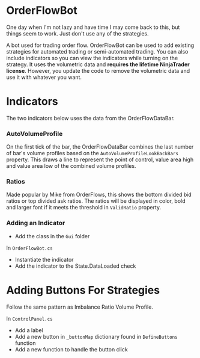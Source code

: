 # OrderFlowBot

One day when I'm not lazy and have time I may come back to this, but things seem to work. Just don't use any of the strategies.

A bot used for trading order flow. OrderFlowBot can be used to add existing strategies for automated trading or semi-automated trading. You can also include indicators so you can view the indicators while turning on the strategy. It uses the volumetric data and **requires the lifetime NinjaTrader license**. However, you update the code to remove the volumetric data and use it with whatever you want.

# Indicators

The two indicators below uses the data from the OrderFlowDataBar.

### AutoVolumeProfile

On the first tick of the bar, the OrderFlowDataBar combines the last number of bar's volume profiles based on the `AutoVolumeProfileLookBackBars` property. This draws a line to represent the point of control, value area high and value area low of the combined volume profiles.

### Ratios

Made popular by Mike from OrderFlows, this shows the bottom divided bid ratios or top divided ask ratios. The ratios will be displayed in color, bold and larger font if it meets the threshold in `ValidRatio` property.

### Adding an Indicator

- Add the class in the `Gui` folder

In `OrderFlowBot.cs`

- Instantiate the indicator
- Add the indicator to the State.DataLoaded check

# Adding Buttons For Strategies

Follow the same pattern as Imbalance Ratio Volume Profile.

In `ControlPanel.cs`

- Add a label
- Add a new button in `_buttonMap` dictionary found in `DefineButtons` function
- Add a new function to handle the button click

